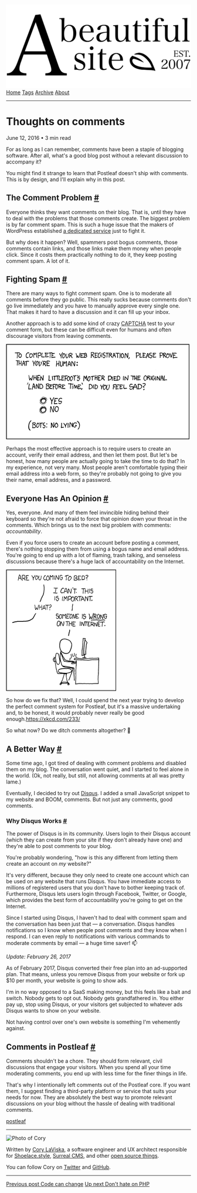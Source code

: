 <a href="../../index.html" class="header-link"><img src="../../images/logos/wordmark.svg" alt="A Beautiful Site" class="wordmark" /></a> <a href="../../index.html" class="nav-item">Home</a> <a href="../../tags/index.html" class="nav-item">Tags</a> <a href="../index.html" class="nav-item">Archive</a> <a href="../../about/index.html" class="nav-item">About</a>

---

# Thoughts on comments

June 12, 2016 • 3 min read

For as long as I can remember, comments have been a staple of blogging software. After all, what's a good blog post without a relevant discussion to accompany it?

You might find it strange to learn that Postleaf doesn't ship with comments. This is by design, and I'll explain why in this post.

## The Comment Problem <a href="#the-comment-problem" class="direct-link">#</a>

Everyone thinks they want comments on their blog. That is, until they have to deal with the problems that those comments create. The biggest problem is by far comment spam. This is such a huge issue that the makers of WordPress established [a dedicated service](https://akismet.com/) just to fight it.

But why does it happen? Well, spammers post bogus comments, those comments contain links, and those links make them money when people click. Since it costs them practically nothing to do it, they keep posting comment spam. A lot of it.

## Fighting Spam <a href="#fighting-spam" class="direct-link">#</a>

There are many ways to fight comment spam. One is to moderate all comments before they go public. This really sucks because comments don't go live immediately and you have to manually approve every single one. That makes it hard to have a discussion and it can fill up your inbox.

Another approach is to add some kind of crazy [CAPTCHA](https://en.wikipedia.org/wiki/CAPTCHA) test to your comment form, but these can be difficult even for humans and often discourage visitors from leaving comments.

[![XKCD comic: a new CAPTCHA approach](../../images/a-new-captcha-approach.png)](https://xkcd.com/233/)

Perhaps the most effective approach is to require users to create an account, verify their email address, and then let them post. But let's be honest, how many people are actually going to take the time to do that? In my experience, not very many. Most people aren't comfortable typing their email address into a web form, so they're probably not going to give you their name, email address, and a password.

## Everyone Has An Opinion <a href="#everyone-has-an-opinion" class="direct-link">#</a>

Yes, everyone. And many of them feel invincible hiding behind their keyboard so they're not afraid to force that opinion down your throat in the comments. Which brings us to the next big problem with comments: _accountability_.

Even if you force users to create an account before posting a comment, there's nothing stopping them from using a bogus name and email address. You're going to end up with a lot of flaming, trash talking, and senseless discussions because there's a huge lack of accountability on the Internet.

[![XKCD comic: duty calls](../../images/duty-calls.png)](https://xkcd.com/386/)

So how do we fix that? Well, I could spend the next year trying to develop the perfect comment system for Postleaf, but it's a massive undertaking and, to be honest, it would probably never really be good enough.<https://xkcd.com/233/>

So what now? Do we ditch comments altogether? 🤔

## A Better Way <a href="#a-better-way" class="direct-link">#</a>

Some time ago, I got tired of dealing with comment problems and disabled them on my blog. The conversation went quiet, and I started to feel alone in the world. (Ok, not really, but still, not allowing comments at all was pretty lame.)

Eventually, I decided to try out [Disqus](https://disqus.com/). I added a small JavaScript snippet to my website and BOOM, comments. But not just any comments, good comments.

### Why Disqus Works <a href="#why-disqus-works" class="direct-link">#</a>

The power of Disqus is in its community. Users login to their Disqus account (which they can create from your site if they don't already have one) and they're able to post comments to your blog.

You're probably wondering, "how is this any different from letting them create an account on _my_ website?"

It's very different, because they only need to create one account which can be used on any website that runs Disqus. You have immediate access to millions of registered users that you don't have to bother keeping track of. Furthermore, Disqus lets users login through Facebook, Twitter, or Google, which provides the best form of accountability you're going to get on the Internet.

Since I started using Disqus, I haven't had to deal with comment spam and the conversation has been just that — a conversation. Disqus handles notifications so I know when people post comments and they know when I respond. I can even reply to notifications with various commands to moderate comments by email — a huge time saver! 📫

_Update: February 26, 2017_

As of February 2017, Disqus converted their free plan into an ad-supported plan. That means, unless you remove Disqus from your website or fork up $10 per month, your website is going to show ads.

I'm in no way opposed to a SaaS making money, but this feels like a bait and switch. Nobody gets to opt out. Nobody gets grandfathered in. You either pay up, stop using Disqus, or your visitors get subjected to whatever ads Disqus wants to show on your website.

Not having control over one's own website is something I'm vehemently against.

## Comments in Postleaf <a href="#comments-in-postleaf" class="direct-link">#</a>

Comments shouldn't be a chore. They should form relevant, civil discussions that engage your visitors. When you spend all your time moderating comments, you end up with less time for the finer things in life.

That's why I intentionally left comments out of the Postleaf core. If you want them, I suggest finding a third-party platform or service that suits your needs for now. They are absolutely the best way to promote relevant discussions on your blog without the hassle of dealing with traditional comments.

<a href="../../tags/postleaf/index.html" class="post-tag">postleaf</a>

---

<img src="http://0.gravatar.com/avatar/bf1b3b95fd5b096a3592247c29667b33?s=512" alt="Photo of Cory" class="avatar avatar-small" />

Written by [Cory LaViska](../../index-4.html), a software engineer and UX architect responsible for [Shoelace.style](https://shoelace.style/), [Surreal CMS](https://www.surrealcms.com/), and other [open source things](https://github.com/claviska).

You can follow Cory on [Twitter](https://twitter.com/claviska) and [GitHub](https://github.com/claviska).

---

<a href="../code-can-change/index.html" class="post-nav-previous"><span class="small">Previous post</span> Code can change</a> <a href="../dont-hate-on-php/index.html" class="post-nav-next"><span class="small">Up next</span> Don't hate on PHP</a>
